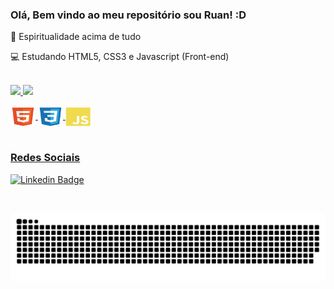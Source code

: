 ### Olá, Bem vindo ao  meu repositório sou Ruan! :D

🙏 Espiritualidade acima de tudo

💻 Estudando HTML5, CSS3 e Javascript (Front-end)

<br>

<div style="display: flex">
  <a href="https://github.com/RSG27">
  <img height="180em" src="https://github-readme-stats.vercel.app/api?username=devemdobro&show_icons=true&theme=shades-of-purple&include_all_commits=true&count_private=true"/>
  <img height="180em" src="https://github-readme-stats.vercel.app/api/top-langs/?username=RSG27&layout=compact&langs_count=6&theme=shades-of-purple"/>
</div>
<div><br>
  <img align="center" alt="HTML" height="30" width="40" src="https://raw.githubusercontent.com/devicons/devicon/master/icons/html5/html5-original.svg">
  <img align="center" alt="CSS" height="30" width="40" src="https://raw.githubusercontent.com/devicons/devicon/master/icons/css3/css3-original.svg">
  <img align="center" alt="Js" height="30" width="40" src="https://raw.githubusercontent.com/devicons/devicon/master/icons/javascript/javascript-plain.svg">
</div>
  
<br>
 
### Redes Sociais

[![Linkedin Badge](https://img.shields.io/badge/-LinkedIn-blue?style=flat-square&logo=Linkedin&logoColor=white&link=https://www.linkedin.com/in/ruan-silva-gaspar-a13a89226/)](https://www.linkedin.com/in/ruan-silva-gaspar-a13a89226/)

<br>
  
![Snake animation](https://github.com/RSG27/RSG27/blob/output/github-contribution-grid-snake.svg)
